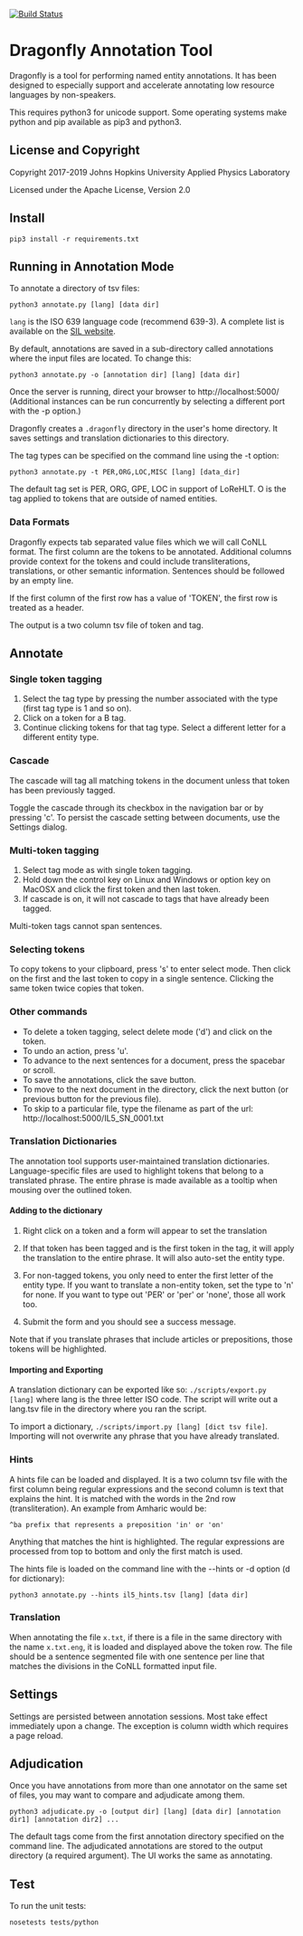 [![Build Status](https://travis-ci.com/iscoe/dragonfly.svg?branch=master)](https://travis-ci.com/iscoe/dragonfly)

Dragonfly Annotation Tool
============================
Dragonfly is a tool for performing named entity annotations.
It has been designed to especially support and accelerate annotating
low resource languages by non-speakers.

This requires python3 for unicode support. 
Some operating systems make python and pip available as pip3 and python3.

License and Copyright
----------------------
Copyright 2017-2019 Johns Hopkins University Applied Physics Laboratory

Licensed under the Apache License, Version 2.0


Install
---------------
```
pip3 install -r requirements.txt
```

Running in Annotation Mode
---------------
To annotate a directory of tsv files:
```
python3 annotate.py [lang] [data dir]
```

`lang` is the ISO 639 language code (recommend 639-3).
A complete list is available on the [SIL website](https://iso639-3.sil.org/code_tables/639/data).

By default, annotations are saved in a sub-directory called annotations where the input files are located.
To change this:
```
python3 annotate.py -o [annotation dir] [lang] [data dir]
```

Once the server is running, direct your browser to http://localhost:5000/
(Additional instances can be run concurrently by selecting a different port with the -p option.)

Dragonfly creates a `.dragonfly` directory in the user's home directory.
It saves settings and translation dictionaries to this directory.

The tag types can be specified on the command line using the -t option:
```
python3 annotate.py -t PER,ORG,LOC,MISC [lang] [data_dir]
```
The default tag set is PER, ORG, GPE, LOC in support of LoReHLT. O is the tag applied to
tokens that are outside of named entities.

### Data Formats
Dragonfly expects tab separated value files which we will call CoNLL format.
The first column are the tokens to be annotated.
Additional columns provide context for the tokens and could include
transliterations, translations, or other semantic information.
Sentences should be followed by an empty line.

If the first column of the first row has a value of 'TOKEN', the first row is treated as a header.

The output is a two column tsv file of token and tag.

Annotate
-------------------
### Single token tagging
1. Select the tag type by pressing the number associated with the type (first tag type is 1 and so on).
2. Click on a token for a B tag.
3. Continue clicking tokens for that tag type. Select a different letter for a different entity type.


### Cascade
The cascade will tag all matching tokens in the document unless that token has been previously tagged.

Toggle the cascade through its checkbox in the navigation bar or by pressing 'c'.
To persist the cascade setting between documents, use the Settings dialog.


### Multi-token tagging
1. Select tag mode as with single token tagging.
2. Hold down the control key on Linux and Windows or option key on MacOSX and click the first token and then last token.
3. If cascade is on, it will not cascade to tags that have already been tagged.

Multi-token tags cannot span sentences.

### Selecting tokens
To copy tokens to your clipboard, press 's' to enter select mode.
Then click on the first and the last token to copy in a single sentence.
Clicking the same token twice copies that token.

### Other commands
* To delete a token tagging, select delete mode ('d') and click on the token.
* To undo an action, press 'u'.
* To advance to the next sentences for a document, press the spacebar or scroll.
* To save the annotations, click the save button.
* To move to the next document in the directory, click the next button (or previous button for the previous file).
* To skip to a particular file, type the filename as part of the url: http://localhost:5000/IL5_SN_0001.txt


### Translation Dictionaries
The annotation tool supports user-maintained translation dictionaries.
Language-specific files are used to highlight tokens that belong to a translated phrase.
The entire phrase is made available as a tooltip when mousing over the outlined token.

#### Adding to the dictionary
 1. Right click on a token and a form will appear to set the translation

 2. If that token has been tagged and is the first token in the tag, it will apply the translation to the entire phrase. It will also auto-set the entity type.

 3. For non-tagged tokens, you only need to enter the first letter of the entity type. If you want to translate a non-entity token, set the type to 'n' for none. If you want to type out 'PER' or 'per' or 'none', those all work too.

 4. Submit the form and you should see a success message.

Note that if you translate phrases that include articles or prepositions, those tokens will be highlighted.

#### Importing and Exporting
A translation dictionary can be exported like so: `./scripts/export.py [lang]` where lang is the three letter ISO code.
The script will write out a lang.tsv file in the directory where you ran the script.

To import a dictionary, `./scripts/import.py [lang] [dict tsv file]`.
Importing will not overwrite any phrase that you have already translated.

### Hints
A hints file can be loaded and displayed. It is a two column tsv file with the first column being regular expressions
and the second column is text that explains the hint. It is matched with the words in the 2nd row (transliteration).
An example from Amharic would be:
```
^ba	prefix that represents a preposition 'in' or 'on'
```

Anything that matches the hint is highlighted.
The regular expressions are processed from top to bottom and only the first match is used.

The hints file is loaded on the command line with the --hints or -d option (d for dictionary):

```
python3 annotate.py --hints il5_hints.tsv [lang] [data dir]
```

### Translation
When annotating the file `x.txt`, if there is a file in the same directory with the name `x.txt.eng`, 
it is loaded and displayed above the token row. The file should be a sentence segmented file with one
sentence per line that matches the divisions in the CoNLL formatted input file.

Settings
------------
Settings are persisted between annotation sessions.
Most take effect immediately upon a change.
The exception is column width which requires a page reload.

Adjudication
--------------
Once you have annotations from more than one annotator on the same set of files,
you may want to compare and adjudicate among them.

```
python3 adjudicate.py -o [output dir] [lang] [data dir] [annotation dir1] [annotation dir2] ...
```
The default tags come from the first annotation directory specified on the command line.
The adjudicated annotations are stored to the output directory (a required argument).
The UI works the same as annotating.

Test
------------
To run the unit tests:
```
nosetests tests/python
```
